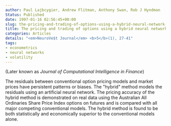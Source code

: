 ```yaml
---
author: Paul Lajbcygier, Andrew Flitman, Anthony Swan, Rob J Hyndman
Status: Published
date: 1997-01-16 02:56:45+00:00
slug: the-pricing-and-trading-of-options-using-a-hybrid-neural-network-model-with-historical-volatility
title: The pricing and trading of options using a hybrid neural network model with historical volatility
categories: Articles
details: "<em>NeuroVe$t Journal</em> <b>5</b>(1), 27-41"
tags:
- econometrics
- neural networks
- volatility
---
```


(Later known as _Journal of Computational Intelligence in Finance_)

The residuals between conventional option pricing models and market prices have persistent patterns or biases. The "hybrid" method models the residuals using an artificial neural network. The pricing accuracy of the hybrid method is demonstrated on real data using the Australian All Ordinaries Share Price Index options on futures and is compared with all major competing conventional models. The hybrid method is found to be both statistically and economically superior to the conventional models alone.
